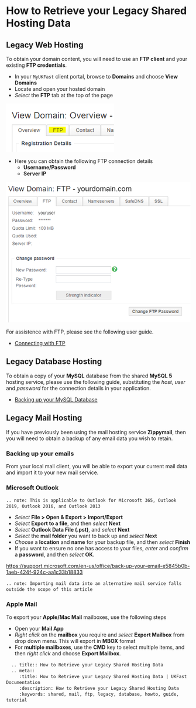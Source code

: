 # How to Retrieve your Legacy Shared Hosting Data

## Legacy Web Hosting

To obtain your domain content, you will need to use an **FTP client** and your existing **FTP credentials**.

- In your `MyUKFast` client portal, browse to **Domains** and choose **View Domains**
- Locate and open your hosted domain
- *Select* the **FTP** tab at the top of the page

![FTP Tab](files/hosting_ftp1.PNG)

- Here you can obtain the following FTP connection details
  - **Username/Password**
  - **Server IP**

![FTP Tab](files/hosting_ftp_credentials.jpg)

For assistence with FTP, please see the following user guide.

- [Connecting with FTP](/operatingsystems/windows/commonissues/copyfiletoserver.html#connecting-to-your-ftp-server)

## Legacy Database Hosting

To obtain a copy of your **MySQL** database from the shared **MySQL 5** hosting service, please use the following guide, substituting the *host*, *user* and *password* for the connection details in your application.

- [Backing up your MySQL Database](/operatingsystems/linux/mysql/backups.html#useful-options)


## Legacy Mail Hosting

If you have previously been using the mail hosting service **Zippymail**, then you will need to obtain a backup of any email data you wish to retain.

### Backing up your emails

From your local mail client, you will be able to export your current mail data and import it to your new mail service.

### Microsoft Outlook
```eval_rst
.. note: This is applicable to Outlook for Microsoft 365, Outlook 2019, Outlook 2016, and Outlook 2013
```
 - *Select* **File > Open & Export > Import/Export**
 - *Select* **Export to a file**, and then *select* **Next**
 - *Select* **Outlook Data File (.pst)**, and *select* **Next**
 - *Select* the **mail folder** you want to back up and *select* **Next**
 - *Choose* a **location** and **name** for your backup file, and then *select* **Finish**
 - If you want to ensure no one has access to your files, *enter* and *confirm* a **password**, and then *select* **OK**.
 
https://support.microsoft.com/en-us/office/back-up-your-email-e5845b0b-1aeb-424f-924c-aa1c33b18833

```eval_rst
.. note: Importing mail data into an alternative mail service falls outside the scope of this article
```

### Apple Mail

To export your **Apple/Mac Mail** mailboxes, use the following steps

- Open your **Mail App**
- *Right click* on the **mailbox** you require and *select* **Export Mailbox** from drop down menu. This will export in **MBOX** format
- For **multiple mailboxes**, use the **CMD** key to select multiple items, and then *right click* and choose **Export Mailbox**. 

```eval_rst
  .. title:: How to Retrieve your Legacy Shared Hosting Data
  .. meta::
     :title: How to Retrieve your Legacy Shared Hosting Data | UKFast Documentation
     :description: How to Retrieve your Legacy Shared Hosting Data
     :keywords: shared, mail, ftp, legacy, database, howto, guide, tutorial
```
